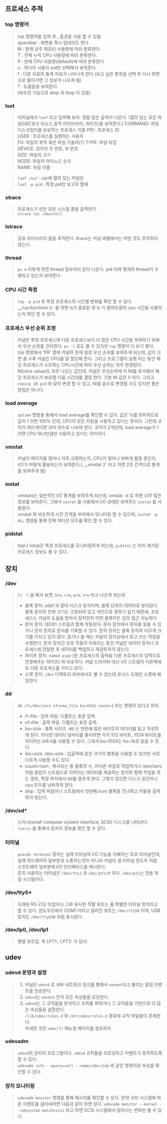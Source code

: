 

## 프로세스 추적

### top 명령어
> top 명령어를 입력 후 , 옵션을 사용 할 수 있음  
spacebar : 화면을 즉시 업데이트 한다  
M : 현재 상주 메모리 사용량에 따라 분류한다  
T : 전체 누적 CPU 사용량에 따라 분류한다.  
P : 현재 CPU 사용량(default)에 따라 분류한다.  
u : 하나의 사용자 pid만 선택해서 보여준다.  
f : 다른 자료의 통계 자료가 나타나게 한다 (보고 싶은 항목을 선택 후 다시 화면으로 돌아가면 그 정보가 나오게 됨)  
? : 도움말을 보여준다.  
(비슷한 기능으로 atop 과 htop 이 있음)


### lsot
> 터미널에서 `lsof` 라고 입력해 보자. 정말 많은 출력이 나온다. (열려 있는 모든 파일(네트워크 리소스,동적 라이브러리, 파이프)을 보여준다.)
  COMMAND: 파일 디스크립터를 보유하는 프로세스 이름
  PID : 프로세스 ID  
  USER : 프로세스를 실행하는 사용자  
  FD: 파일의 목적 혹은 파일 기술자(?)
  TYPE: 파일 타입  
  DEVICE: 장치의 주 번호, 부 번호  
  SIZE: 파일의 크기  
  NODE: 파일의 아이노드 숫자  
  NAME: 파일 이름  
  
  
  > `lsof /usr` : usr에 열려 있는 파일만  
  `lsof -p pid` : 특정 pid만 보고자 할때  
  
  
 ### strace
 > 프로세스가 만든 모든 시스템 콜을 출력한다.  
 `strace cat /dev/null` 
 
 ### lstrace
 > 공유 라이브러리 콜을 추적한다. ltrace는 커널 레벨에서는 어떤 것도 추적하지 않는다. 
 
 
 ### thread
 
 > `ps m` 이렇게 하면 thread 정보까지 같이 나온다. pid 아래 몇개의 thread가 수행되고 있는지 보여준다.
  
### CPU 시간 측정
> `top -p pid` 로 특정 프로세스의 시간별 변화를 확인 할 수 있다. 
__/usr/bin/time ls` 를 하면 ls가 종료된 후 ls 가 얼마만큼의 cpu 시간을 사용하는지 확인 할 수 있다.  


### 프로세스 우선 순위 조정
> 커널은 특정 프로세스에 다른 프로세스보다 더 많은 CPU 시간을 부여하기 위해서 우선 순위를 관리한다. `ps -l` 로도 볼 수 있지만 `top` 명령이 더 보기 좋다.  
top 명령에서 'PR' 열에 커널의 현재 일정 우선 순위를 보여주게 되는데, 값이 크면 클 수록 커널은 CPU를 덜 할당해 준다. 그리고 프로그램이 실행 되는 동안 해당 프로세스가 소모하는 CPU시간에 따라
우선 순위는 자주 변경된다.   
NI(nice value)도 자주 나오는 값인데, 커널은 우선순위에 이 NI를 추가해서 해당 프로세스가 보유할 다음 시간대를 결정 한다. 기본 NI 값은 0 이다. 그리고 `renice 20 pid` 와 같이 변경 할 수 있고, NI를 음수로 변경할 수도 있지만 좋은 방법은 아니다. 

### load average
> `uptime` 명령을 통해서 load average를 확인할 수 있다. 값은 %를 의미하므로 값이 1 이면 100% 인데, CPU의 모든 자원을 사용하고 있다는 뜻이다. 그런데 코어가 여러개이면 코어 갯수로 나눠야 한다. 코어가 2개인데, load average가 1 이면 CPU 하나만큼만 사용하고 있다는 의미이다.  

### vmstat
> 커널이 페이지를 얼마나 자주 교환하는지, CPU가 얼마나 바쁘게 활동 중인지, I/O가 어떻게 활용되는지 보여준다.(
__vmstat 2` 라고 하면 2초 간격으로 통계를 보여주게 됨)  

### iostat
> vmstats는 일반적인 I/O 통계를 보여주게 되는데, vmstat -d 로 하면 너무 많은 정보를 보여준다. 그래서 `iostat` 를 사용해서 I/O 상태만 보여주는 `iostat` 를 사용한다.  
> vmstat 와 비슷하게 시간 간격을 부여해서 모니터링 할 수 있으며, `iostat -p ALL` 명령을 통해 전체 파티션 모두를 확인 할 수 있다. 


### pidstat

> top나 iotop은 특정 프로세스를 모니터링하게 되는데, `pidstat` 는 이미 제거된 프로세스 정보도 볼 수 있다. 


## 장치

### /dev
> `ls -l` 을 해서 보면, `brw`, `crw`, `prw`, `srw` 라고 나오게 되는데 
> * 블록 장치: sda1 과 같이 디스크 장치이며, 블록 단위의 데이터로 분리된다. 블록 장치의 전체 크기는 고정되어 있고 색인으로 정하기 쉽기 때문에, 프로세스는 커널의 도움을 받아서 장치안의 어떤 블록이든 임의 접근 가능하다
> * 문자 장치: 데이터 스트림과 함께 작동된다. 문자 장치에서 문자를 읽을 수 있거나 문자 장치로 문자를 기록할 수 있다. 문자 장치는 블록 장치와 다르게 크기를 가지고 있지 않다. 읽거나 쓸 때는 커널이 장치상에서 읽고 쓰는 작업을 수행한다. 문자 장치간 상호 작동이 이뤄지는 동안 커널은 데이터 장치나 프로세스에 전달한 후 데이터를 백업하고 재검토하지 않는다. 
> * 파이프 장치: `named pipe` (한 프로세스의 출력을 다른 프로세스의 입력으로 연결해주는 파이프) 와 비슷하다. 커널 드라이버 대신 I/O 스트림의 다른쪽에 또 다른 프로세스를 가지고 있다. 
> * 소켓 장치: `/dev` 디렉토리 외부에서도 볼 수 있는데 유닉스 도메인 소켓에 해당한다.

### dd
> `dd if=/dev/zero of=new_file bs=1024 count=1` 라는 명령이 있다고 하자.
> * if=file : 입력 파일. 디폴트는 표준 입력.
> * of=file : 출력 파일. 디폴트는 표준 출력.
> * bs=size : 블록 사이즈. dd 는 한번에 많은 바이트의 데이터를 읽고 작성하게 된다. 커다란 데이터 덩어리를 줄이려면 각각 512 바이트, 1024 바이트를 의미하는 b와 k를 사용할 수 있다. 그래서 bs=1024는 bs=1k로 읽을 수 있다.
> * ibs=size, obs=size : 입출력에 같은 크기의 블록을 사용할 수 있지만 서로 다르게 사용할 수도 있다.
> * count=num : 복사되는 총 블록의 수, 커다른 파일로 작업하거나 /dev/zero처럼 끝없이 스트림으로 이어지는 데이터를 제공하는 장치와 함께 작업을 하는 경우, 특정 위치에서 dd를 멈추게 한다. 그렇지 않으면 디스크 공간이나 cpu 모두를 낭비하게 된다. 
> * skip : 입력 파일이나 스트림에서 첫번째 num 블록을 건너뛰고 이들을 출력하지 않는다.


### /dev/sd*
> 스카시(small computer system interface, SCSI) 디스크를 나타낸다. `lsscsi` 를 통해서 장치의 정보를 확인 할 수 있다. 

### 터미널
> `pseudo terminal` 장치는 실제 터미널의 I/O 기능을 이해하는 모조 터미널인데, 실제 하드웨어의 일부분과 소통하는것이 아니라 커널이 셸 터미널 윈도우 처럼 소프트웨어 일부분에 I/O 인터페이스를 제시한다.   
> 흔히 사용하는 터미널은 `/dev/tty1` 과 `/dev/pts/0` 이다. `/dev/pts`는 전용 파일 시스템이다. 

### /dev/ttyS*
> 오래된 RS-232 타입이나 그와 유사한 직렬 포트는 좀 특별한 터미널 장치라고 할 수 있다. 윈도우즈에서 COM1 이라고 알려진 포트는 `/dev/ttyS0` 이며, USB 장치는 `/dev/ttyUSB` 처럼 표시된다. 

### /dev/lp0, /dev/lp1
> 병렬 포트임. 즉 LPT1:, LPT2: 가 된다.


## udev
### udevd 운영과 설정
> 1. 커널은 `udevd` 로 내부 네트워크 링크를 통해서 `uevent`라고 불리는 알림 이벤트를 전송한다.
> 2. `udevd`는 `uevent` 안의 모든 속성들을 로딩한다.
> 3. `udevd`는 그 규칙들을 분석하고 조취를 취하거나 그 규칙들을 기반으로 더 많은 속성들을 설정한다.  
> `/lib/udev/rules.d` 와 `/etc/udev/rules.d` 경로에 규칙 파일들이 존재한다.  
> 자세한 것은 `udev(7)` 매뉴얼 페이지를 참조하자
### udevadm
> `udevd`의 관리자 프로그램이다. `udevd` 규칙들을 리로딩하고 이벤트가 동작하도록 할 수 있다.  
> `udevadm info --query==all --name=/dev/sda` 와 같은 명령어로 속성을 확인할 수 있다.

### 장치 모니터링
> `udevadm monitor` 명령을 통해 메시지를 확인할 수 있다. 만약 서브 시스템에 따른 이벤트를 걸러내려면 다음과 같이 하면 된다.  `udevadm monitor --kernel --subsystem-match=scsi` 라고 하면 SCSI 시스템에서 일어나는 변화만 볼 수 있다. 
